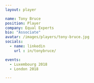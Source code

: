 ```yaml
---
layout: player

name: Tony Bruce
position: Player
company: Equal Experts
bio: "Associate"
avatar: /images/players/tony-bruce.jpg
socials:
  - name: linkedin
    url : in/tonybruce/

events:
  - Luxembourg 2018
  - London 2018

---
```

